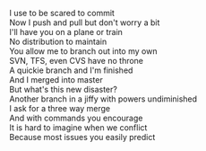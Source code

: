 
I use to be scared to commit  
Now I push and pull but don't worry a bit  
I'll have you on a plane or train  
No distribution to maintain  
You allow me to branch out into my own  
SVN, TFS, even CVS have no throne  
A quickie branch and I'm finished  
And I merged into master  
But what's this new disaster?  
Another branch in a jiffy with powers undiminished  
I ask for a three way merge  
And with commands you encourage  
It is hard to imagine when we conflict  
Because most issues you easily predict
